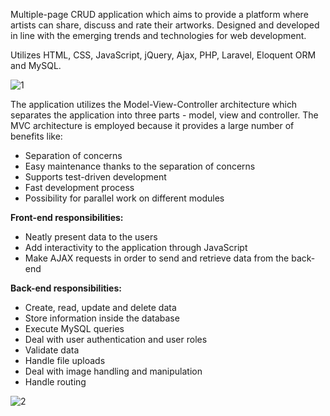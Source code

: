 Multiple-page CRUD application which aims to provide a platform where artists can share, discuss and rate their artworks. Designed and developed in line with the emerging trends and technologies for web development.

Utilizes HTML, CSS, JavaScript, jQuery, Ajax, PHP, Laravel, Eloquent ORM and MySQL.

![1](https://user-images.githubusercontent.com/16446652/93598800-e55a5f00-f9c5-11ea-96b4-5a24ff378ee0.png)

The application utilizes the Model-View-Controller architecture which separates the application into three parts - model, view and controller. The MVC architecture is employed because it provides a large number of benefits like:

* Separation of concerns
* Easy maintenance thanks to the separation of concerns
* Supports test-driven development
* Fast development process
* Possibility for parallel work on different modules

**Front-end responsibilities:**

* Neatly present data to the users
* Add interactivity to the application through JavaScript
* Make AJAX requests in order to send and retrieve data from the back-end

**Back-end responsibilities:**

* Create, read, update and delete data
* Store information inside the database
* Execute MySQL queries
* Deal with user authentication and user roles
* Validate data
* Handle file uploads
* Deal with image handling and manipulation
* Handle routing

![2](https://user-images.githubusercontent.com/16446652/93599744-459dd080-f9c7-11ea-9e4e-489cb4ee3af5.png)
